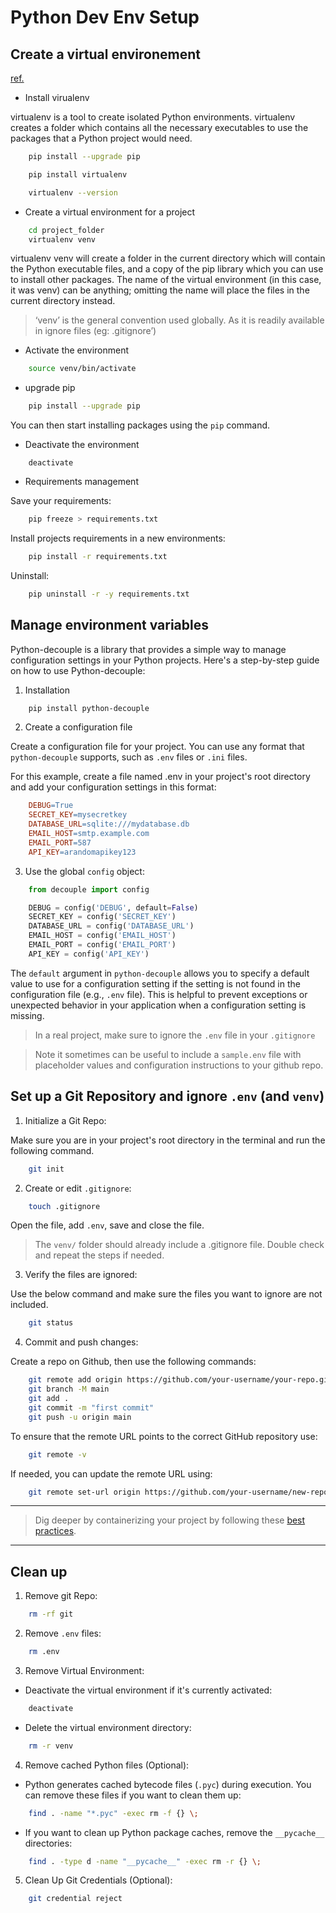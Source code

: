 # Python Dev Env Setup


## Create a virtual environement

[ref.](https://docs.python-guide.org/dev/virtualenvs)

- Install virualenv

virtualenv is a tool to create isolated Python environments. virtualenv creates a folder which contains all the necessary executables to use the packages that a Python project would need.


```bash
    pip install --upgrade pip
```

```bash
    pip install virtualenv
```

```bash
    virtualenv --version
```

- Create a virtual environment for a project

```bash
    cd project_folder
    virtualenv venv
```

virtualenv venv will create a folder in the current directory which will contain the Python executable files, and a copy of the pip library which you can use to install other packages. The name of the virtual environment (in this case, it was venv) can be anything; omitting the name will place the files in the current directory instead.

> ‘venv’ is the general convention used globally. As it is readily available in ignore files (eg: .gitignore’)

- Activate the environment

```bash
    source venv/bin/activate
```
- upgrade pip

```bash
    pip install --upgrade pip
```

You can then start installing packages using the `pip` command.

- Deactivate the environment

```
    deactivate
```

- Requirements management


Save your requirements:

```bash
    pip freeze > requirements.txt
```

Install projects requirements in a new environments:

```bash
    pip install -r requirements.txt
```

Uninstall:
```bash
    pip uninstall -r -y requirements.txt
```

## Manage environment variables

Python-decouple is a library that provides a simple way to manage configuration settings in your Python projects. Here's a step-by-step guide on how to use Python-decouple:

1. Installation

```bash
    pip install python-decouple
```

2. Create a configuration file

Create a configuration file for your project. You can use any format that `python-decouple` supports, such as `.env` files or `.ini` files.

For this example, create a file named .env in your project's root directory and add your configuration settings in this format:

```makefile
    DEBUG=True
    SECRET_KEY=mysecretkey
    DATABASE_URL=sqlite:///mydatabase.db
    EMAIL_HOST=smtp.example.com
    EMAIL_PORT=587
    API_KEY=arandomapikey123
```

3. Use the global `config` object:

```python
    from decouple import config

    DEBUG = config('DEBUG', default=False)
    SECRET_KEY = config('SECRET_KEY')
    DATABASE_URL = config('DATABASE_URL')
    EMAIL_HOST = config('EMAIL_HOST')
    EMAIL_PORT = config('EMAIL_PORT')
    API_KEY = config('API_KEY')
```

The `default` argument in `python-decouple` allows you to specify a default value to use for a configuration setting if the setting is not found in the configuration file (e.g., `.env` file). This is helpful to prevent exceptions or unexpected behavior in your application when a configuration setting is missing.

> In a real project, make sure to ignore the `.env` file in your `.gitignore`

> Note it sometimes can be useful to include a `sample.env` file with placeholder values and configuration instructions to your github repo.

## Set up a Git Repository and ignore `.env` (and `venv`)

1. Initialize a Git Repo:

Make sure you are in your project's root directory in the terminal and run the following command.

```bash
    git init
```

2. Create or edit `.gitignore`:

```bash
    touch .gitignore
```

Open the file, add `.env`, save and close the file.

> The `venv/` folder should already include a .gitignore file. Double check and repeat the steps if needed.

3. Verify the files are ignored:

Use the below command and make sure the files you want to ignore are not included.

```bash
    git status
```

4. Commit and push changes:

Create a repo on Github, then use the following commands:

```bash
    git remote add origin https://github.com/your-username/your-repo.git
    git branch -M main
    git add .
    git commit -m "first commit"
    git push -u origin main
``` 

To ensure that the remote URL points to the correct GitHub repository use:

```bash
    git remote -v
```

If needed, you can update the remote URL using:

```bash
    git remote set-url origin https://github.com/your-username/new-repo.git
```

___

> Dig deeper by containerizing your project by following these [best practices](https://snyk.io/blog/best-practices-containerizing-python-docker/).
___


## Clean up

1. Remove git Repo:

```bash
    rm -rf git
```

2. Remove `.env` files:

```bash
    rm .env
```

3. Remove Virtual Environment:

- Deactivate the virtual environment if it's currently activated:

```bash
    deactivate
```
- Delete the virtual environment directory:

```bash
    rm -r venv
```

4. Remove cached Python files (Optional):

- Python generates cached bytecode files (`.pyc`) during execution. You can remove these files if you want to clean them up:

```bash
    find . -name "*.pyc" -exec rm -f {} \;
```
-  If you want to clean up Python package caches, remove the  `__pycache__` directories:

```bash
    find . -type d -name "__pycache__" -exec rm -r {} \;
```

5. Clean Up Git Credentials (Optional):

```bash
    git credential reject
```
